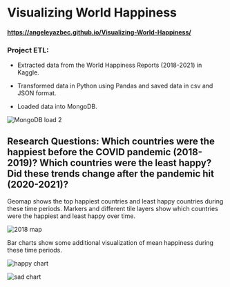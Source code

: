 # Visualizing World Happiness

#### https://angeleyazbec.github.io/Visualizing-World-Happiness/

### Project ETL:
* Extracted data from the World Happiness Reports (2018-2021) in Kaggle.

* Transformed data in Python using Pandas and saved data in csv and JSON format.

* Loaded data into MongoDB.

![MongoDB load 2](https://user-images.githubusercontent.com/90559756/163272739-728f31af-3b39-4c00-8308-dbaf959d66d9.png)

## Research Questions: Which countries were the happiest before the COVID pandemic (2018-2019)? Which countries were the least happy? Did these trends change after the pandemic hit (2020-2021)?

Geomap shows the top happiest countries and least happy countries during these time periods. Markers and different tile layers show which countries were the happiest and least happy over time.

![2018 map](https://user-images.githubusercontent.com/90559756/163272252-9318d6d4-e817-43f4-be80-efb43d772bd6.png)


Bar charts show some additional visualization of mean happiness during these time periods.

![happy chart](https://user-images.githubusercontent.com/90559756/163272766-418d6682-7d67-4aad-8112-d0aa554b3ef9.png)

![sad chart](https://user-images.githubusercontent.com/90559756/163272780-8b78d0c8-345c-4a4a-ba4e-e424351213d8.png)
